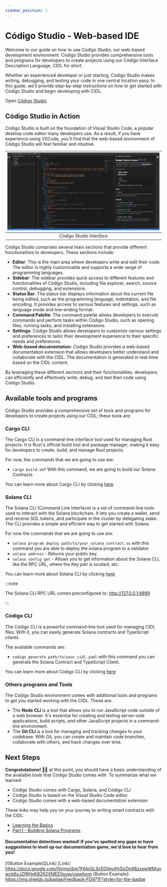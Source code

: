 ```yaml
---
sidebar_position: 2
---
```


# Código Studio - Web-based IDE

Welcome to our guide on how to use Código Studio, our web-based development environment. Código Studio provides
comprehensive tools and programs for developers to create projects using our Código Interface Description Language, CIDL
for short.

Whether an experienced developer or just starting, Código Studio makes writing, debugging, and testing your code in one
central location easy. In this guide, we'll provide step-by-step instructions on how to get started with Código Studio
and begin developing with CIDL.

Open [Código Studio](https://studio.codigo.ai)

## Código Studio in Action

Código Studio is built on the foundation of Visual Studio Code, a popular desktop code editor many developers use. As a
result, if you have experience using VSCode, you'll find that the web-based environment of Código Studio will feel
familiar and intuitive.

| ![Código Studio](../../static/img/Codigo-Studio.png) |
|:----------------------------------------------------:|
|              *Código Studio Interface*               |

Código Studio comprises several main sections that provide different functionalities to developers. These sections
include:

- **Editor**: This is the main area where developers write and edit their code. The editor is highly customizable and
  supports a wide range of programming languages.
- **Sidebar**: The sidebar provides quick access to different features and functionalities of Código Studio, including
  file explorer, search, source control, debugging, and extensions.
- **Status Bar**: The status bar displays information about the current file being edited, such as the programming
  language, indentation, and file encoding. It provides access to various features and settings, such as language mode
  and line-ending format.
- **Command Palette**: The command palette allows developers to execute commands and perform tasks within Código Studio,
  such as opening files, running tasks, and installing extensions.
- **Settings**: Código Studio allows developers to customize various settings and preferences to tailor their
  development experience to their specific needs and preferences.
- **Web-based documentation**: Código Studio provides a web-based documentation extension that allows developers better
  understand and collaborate with the CIDL. The documentation is generated in real-time based on the CIDL content.

By leveraging these different sections and their functionalities, developers can efficiently and effectively write,
debug, and test their code using Código Studio.

## Available tools and programs

Código Studio provides a comprehensive set of tools and programs for developers to create projects using our CIDL; these
tools are:

### Cargo CLI

The Cargo CLI is a command-line interface tool used for managing Rust projects. It is Rust's official build tool and
package manager, making it easy for developers to create, build, and manage Rust projects.

For now, the commands that we are going to use are:

- `cargo build-sbf` With this command, we are going to build our Solana Contracts

You can learn more about Cargo CLI by clicking [here](https://doc.rust-lang.org/cargo/commands/index.html)

### Solana CLI

The Solana CLI (Command Line Interface) is a set of command-line tools used to interact with the Solana blockchain. It
lets you create a wallet, send and receive SOL tokens, and participate in the cluster by delegating stake. The CLI
provides a simple and efficient way to get started with Solana.

For now the commands that we are going to use are:

- `solana program deploy path/to/your_solana_contract.so` with this command you are able to deploy the solana program to
  a validator.
- `solana address` - Returns your public key.
- `solana config get` - Allows you to get information about the Solana CLI, like the RPC URL, where the Key pair is
  located, etc.

You can learn more about Solana CLI by clicking [here](https://docs.solana.com/cli/conventions)

:::note

The Solana CLI RPC URL comes preconfigured to: http://127.0.0.1:8899

:::

### Código CLI

The Código CLI is a powerful command-line tool used for managing CIDL files. With it, you can easily generate Solana
contracts and TypeScript clients

The available commands are:

- `codigo generate path/to/your_cidl.yaml` with this command you can generate the Solana Contract and TypeScript Client.

You can learn more about Código CLI by clicking [here](./codigo-cli.md)

### Others programs and Tools

The Código Studio environment comes with additional tools and programs to get you started working with the CIDL. These
are:

- The **Node CLI** is a tool that allows you to run JavaScript code outside of a web browser. It's essential for
  creating and testing server-side applications, build scripts, and other JavaScript projects in a command-line
  environment.
- The **Git CLI** is a tool for managing and tracking changes to your codebase. With Git, you can create and maintain
  code branches, collaborate with others, and track changes over time.

## Next Steps

**Congratulations!** 🎉👏 at this point, you should have a basic understanding of the available tools that Código Studio
comes with. To summarize what we learned:

- Código Studio comes with Cargo, Solana, and Código CLI
- Código Studio is based on the Visual Studio Code editor
- Código Studio comes with a web-based documentation extension

These links may help you on your journey to writing smart contracts with the CIDL:

- [Learning the Basics](../código-interface-description-language/learning-the-basics.md)
- [Part I - Building Solana Programs](../guides/part-1-building-solana-programs.md)

#### Documentation detectives wanted! If you've spotted any gaps or have suggestions to level up our documentation game, we'd love to hear from you!

[![Button Example]][Link]
[Link]: https://docs.google.com/forms/d/e/1FAIpQLScEDXevIHiSlzDo98zxowWMunwcb6zJZfRHvK8262XMEE0suw/viewform
[Button Example]: https://img.shields.io/badge/Feedback-FD971F?style=for-the-badge